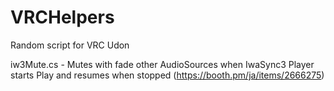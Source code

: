 # VRCHelpers
Random script for VRC Udon

iw3Mute.cs - Mutes with fade other AudioSources when IwaSync3 Player starts Play and resumes when stopped (https://booth.pm/ja/items/2666275)
